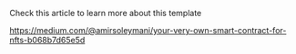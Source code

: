 Check this article to learn more about this template

https://medium.com/@amirsoleymani/your-very-own-smart-contract-for-nfts-b068b7d65e5d
